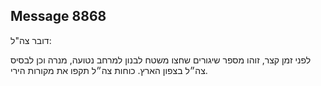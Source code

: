 ## Message 8868

דובר צה"ל:

לפני זמן קצר, זוהו מספר שיגורים שחצו משטח לבנון למרחב נטועה, מנרה וכן לבסיס צה״ל בצפון הארץ.
כוחות צה״ל תקפו את מקורות הירי.

